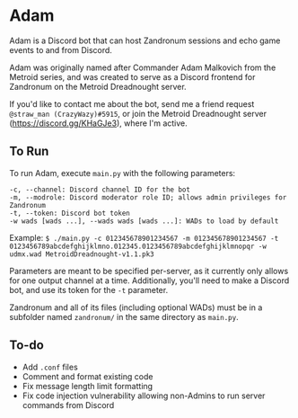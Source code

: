# Adam
Adam is a Discord bot that can host Zandronum sessions and echo game events to and from Discord.

Adam was originally named after Commander Adam Malkovich from the Metroid series, and was created to serve as a Discord frontend for Zandronum on the Metroid Dreadnought server.

If you'd like to contact me about the bot, send me a friend request `@straw_man (CrazyWazy)#5915`, or join the Metroid Dreadnought server (https://discord.gg/KHaGJe3), where I'm active.

## To Run

To run Adam, execute `main.py` with the following parameters:

```
-c, --channel: Discord channel ID for the bot
-m, --modrole: Discord moderator role ID; allows admin privileges for Zandronum
-t, --token: Discord bot token
-w wads [wads ...], --wads wads [wads ...]: WADs to load by default
```

Example:
`$ ./main.py -c 012345678901234567 -m 012345678901234567 -t 0123456789abcdefghijklmno.012345.0123456789abcdefghijklmnopqr -w udmx.wad MetroidDreadnought-v1.1.pk3`

Parameters are meant to be specified per-server, as it currently only allows for one output channel at a time. Additionally, you'll need to make a Discord bot, and use its token for the `-t` parameter.

Zandronum and all of its files (including optional WADs) must be in a subfolder named `zandronum/` in the same directory as `main.py`.

## To-do
- Add `.conf` files
- Comment and format existing code
- Fix message length limit formatting
- Fix code injection vulnerability allowing non-Admins to run server commands from Discord
